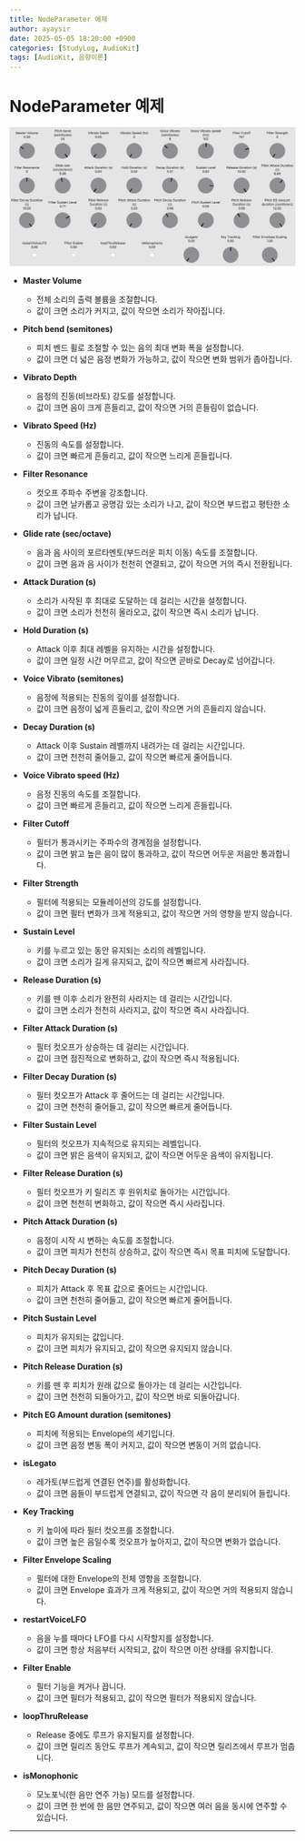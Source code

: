 ```yaml
---
title: NodeParameter 예제
author: ayaysir
date: 2025-05-05 18:20:00 +0900
categories: [StudyLog, AudioKit]
tags: [AudioKit, 음향이론]
---
```


# NodeParameter 예제

![필터 목록](./assets/img/AudioKit/NodeParameter_예제.png)

* **Master Volume**

  * 전체 소리의 출력 볼륨을 조절합니다.
  * 값이 크면 소리가 커지고, 값이 작으면 소리가 작아집니다.

* **Pitch bend (semitones)**

  * 피치 벤드 휠로 조절할 수 있는 음의 최대 변화 폭을 설정합니다.
  * 값이 크면 더 넓은 음정 변화가 가능하고, 값이 작으면 변화 범위가 좁아집니다.

* **Vibrato Depth**

  * 음정의 진동(비브라토) 강도를 설정합니다.
  * 값이 크면 음이 크게 흔들리고, 값이 작으면 거의 흔들림이 없습니다.

* **Vibrato Speed (Hz)**

  * 진동의 속도를 설정합니다.
  * 값이 크면 빠르게 흔들리고, 값이 작으면 느리게 흔들립니다.

* **Filter Resonance**

  * 컷오프 주파수 주변을 강조합니다.
  * 값이 크면 날카롭고 공명감 있는 소리가 나고, 값이 작으면 부드럽고 평탄한 소리가 납니다.

* **Glide rate (sec/octave)**

  * 음과 음 사이의 포르타멘토(부드러운 피치 이동) 속도를 조절합니다.
  * 값이 크면 음과 음 사이가 천천히 연결되고, 값이 작으면 거의 즉시 전환됩니다.

* **Attack Duration (s)**

  * 소리가 시작된 후 최대로 도달하는 데 걸리는 시간을 설정합니다.
  * 값이 크면 소리가 천천히 올라오고, 값이 작으면 즉시 소리가 납니다.

* **Hold Duration (s)**

  * Attack 이후 최대 레벨을 유지하는 시간을 설정합니다.
  * 값이 크면 일정 시간 머무르고, 값이 작으면 곧바로 Decay로 넘어갑니다.

* **Voice Vibrato (semitones)**

  * 음정에 적용되는 진동의 깊이를 설정합니다.
  * 값이 크면 음정이 넓게 흔들리고, 값이 작으면 거의 흔들리지 않습니다.

* **Decay Duration (s)**

  * Attack 이후 Sustain 레벨까지 내려가는 데 걸리는 시간입니다.
  * 값이 크면 천천히 줄어들고, 값이 작으면 빠르게 줄어듭니다.

* **Voice Vibrato speed (Hz)**

  * 음정 진동의 속도를 조절합니다.
  * 값이 크면 빠르게 흔들리고, 값이 작으면 느리게 흔들립니다.

* **Filter Cutoff**

  * 필터가 통과시키는 주파수의 경계점을 설정합니다.
  * 값이 크면 밝고 높은 음이 많이 통과하고, 값이 작으면 어두운 저음만 통과합니다.

* **Filter Strength**

  * 필터에 적용되는 모듈레이션의 강도를 설정합니다.
  * 값이 크면 필터 변화가 크게 적용되고, 값이 작으면 거의 영향을 받지 않습니다.

* **Sustain Level**

  * 키를 누르고 있는 동안 유지되는 소리의 레벨입니다.
  * 값이 크면 소리가 길게 유지되고, 값이 작으면 빠르게 사라집니다.

* **Release Duration (s)**

  * 키를 뗀 이후 소리가 완전히 사라지는 데 걸리는 시간입니다.
  * 값이 크면 소리가 천천히 사라지고, 값이 작으면 즉시 사라집니다.

* **Filter Attack Duration (s)**

  * 필터 컷오프가 상승하는 데 걸리는 시간입니다.
  * 값이 크면 점진적으로 변화하고, 값이 작으면 즉시 적용됩니다.

* **Filter Decay Duration (s)**

  * 필터 컷오프가 Attack 후 줄어드는 데 걸리는 시간입니다.
  * 값이 크면 천천히 줄어들고, 값이 작으면 빠르게 줄어듭니다.

* **Filter Sustain Level**

  * 필터의 컷오프가 지속적으로 유지되는 레벨입니다.
  * 값이 크면 밝은 음색이 유지되고, 값이 작으면 어두운 음색이 유지됩니다.

* **Filter Release Duration (s)**

  * 필터 컷오프가 키 릴리즈 후 원위치로 돌아가는 시간입니다.
  * 값이 크면 천천히 변화하고, 값이 작으면 즉시 사라집니다.

* **Pitch Attack Duration (s)**

  * 음정이 시작 시 변하는 속도를 조절합니다.
  * 값이 크면 피치가 천천히 상승하고, 값이 작으면 즉시 목표 피치에 도달합니다.

* **Pitch Decay Duration (s)**

  * 피치가 Attack 후 목표 값으로 줄어드는 시간입니다.
  * 값이 크면 천천히 줄어들고, 값이 작으면 빠르게 줄어듭니다.

* **Pitch Sustain Level**

  * 피치가 유지되는 값입니다.
  * 값이 크면 피치가 유지되고, 값이 작으면 유지되지 않습니다.

* **Pitch Release Duration (s)**

  * 키를 뗀 후 피치가 원래 값으로 돌아가는 데 걸리는 시간입니다.
  * 값이 크면 천천히 되돌아가고, 값이 작으면 바로 되돌아갑니다.

* **Pitch EG Amount duration (semitones)**

  * 피치에 적용되는 Envelope의 세기입니다.
  * 값이 크면 음정 변동 폭이 커지고, 값이 작으면 변동이 거의 없습니다.

* **isLegato**

  * 레가토(부드럽게 연결된 연주)를 활성화합니다.
  * 값이 크면 음들이 부드럽게 연결되고, 값이 작으면 각 음이 분리되어 들립니다.

* **Key Tracking**

  * 키 높이에 따라 필터 컷오프를 조절합니다.
  * 값이 크면 높은 음일수록 컷오프가 높아지고, 값이 작으면 변화가 없습니다.

* **Filter Envelope Scaling**

  * 필터에 대한 Envelope의 전체 영향을 조절합니다.
  * 값이 크면 Envelope 효과가 크게 적용되고, 값이 작으면 거의 적용되지 않습니다.

* **restartVoiceLFO**

  * 음을 누를 때마다 LFO를 다시 시작할지를 설정합니다.
  * 값이 크면 항상 처음부터 시작되고, 값이 작으면 이전 상태를 유지합니다.

* **Filter Enable**

  * 필터 기능을 켜거나 끕니다.
  * 값이 크면 필터가 적용되고, 값이 작으면 필터가 적용되지 않습니다.

* **loopThruRelease**

  * Release 중에도 루프가 유지될지를 설정합니다.
  * 값이 크면 릴리즈 동안도 루프가 계속되고, 값이 작으면 릴리즈에서 루프가 멈춥니다.

* **isMonophonic**

  * 모노포닉(한 음만 연주 가능) 모드를 설정합니다.
  * 값이 크면 한 번에 한 음만 연주되고, 값이 작으면 여러 음을 동시에 연주할 수 있습니다.

---


